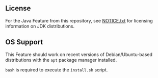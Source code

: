 ## License

For the Java Feature from this repository, see [NOTICE.txt](https://github.com/devcontainers/features/tree/main/src/java/NOTICE.txt) for licensing information on JDK distributions.


## OS Support

This Feature should work on recent versions of Debian/Ubuntu-based distributions with the `apt` package manager installed.

`bash` is required to execute the `install.sh` script.
